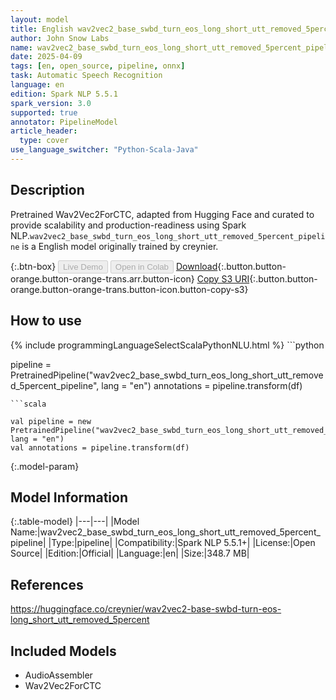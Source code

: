 ```yaml
---
layout: model
title: English wav2vec2_base_swbd_turn_eos_long_short_utt_removed_5percent_pipeline pipeline Wav2Vec2ForCTC from creynier
author: John Snow Labs
name: wav2vec2_base_swbd_turn_eos_long_short_utt_removed_5percent_pipeline
date: 2025-04-09
tags: [en, open_source, pipeline, onnx]
task: Automatic Speech Recognition
language: en
edition: Spark NLP 5.5.1
spark_version: 3.0
supported: true
annotator: PipelineModel
article_header:
  type: cover
use_language_switcher: "Python-Scala-Java"
---
```


## Description

Pretrained Wav2Vec2ForCTC, adapted from Hugging Face and curated to provide scalability and production-readiness using Spark NLP.`wav2vec2_base_swbd_turn_eos_long_short_utt_removed_5percent_pipeline` is a English model originally trained by creynier.

{:.btn-box}
<button class="button button-orange" disabled>Live Demo</button>
<button class="button button-orange" disabled>Open in Colab</button>
[Download](https://s3.amazonaws.com/auxdata.johnsnowlabs.com/public/models/wav2vec2_base_swbd_turn_eos_long_short_utt_removed_5percent_pipeline_en_5.5.1_3.0_1744202544445.zip){:.button.button-orange.button-orange-trans.arr.button-icon}
[Copy S3 URI](s3://auxdata.johnsnowlabs.com/public/models/wav2vec2_base_swbd_turn_eos_long_short_utt_removed_5percent_pipeline_en_5.5.1_3.0_1744202544445.zip){:.button.button-orange.button-orange-trans.button-icon.button-copy-s3}

## How to use



<div class="tabs-box" markdown="1">
{% include programmingLanguageSelectScalaPythonNLU.html %}
```python

pipeline = PretrainedPipeline("wav2vec2_base_swbd_turn_eos_long_short_utt_removed_5percent_pipeline", lang = "en")
annotations =  pipeline.transform(df)   

```
```scala

val pipeline = new PretrainedPipeline("wav2vec2_base_swbd_turn_eos_long_short_utt_removed_5percent_pipeline", lang = "en")
val annotations = pipeline.transform(df)

```
</div>

{:.model-param}
## Model Information

{:.table-model}
|---|---|
|Model Name:|wav2vec2_base_swbd_turn_eos_long_short_utt_removed_5percent_pipeline|
|Type:|pipeline|
|Compatibility:|Spark NLP 5.5.1+|
|License:|Open Source|
|Edition:|Official|
|Language:|en|
|Size:|348.7 MB|

## References

https://huggingface.co/creynier/wav2vec2-base-swbd-turn-eos-long_short_utt_removed_5percent

## Included Models

- AudioAssembler
- Wav2Vec2ForCTC